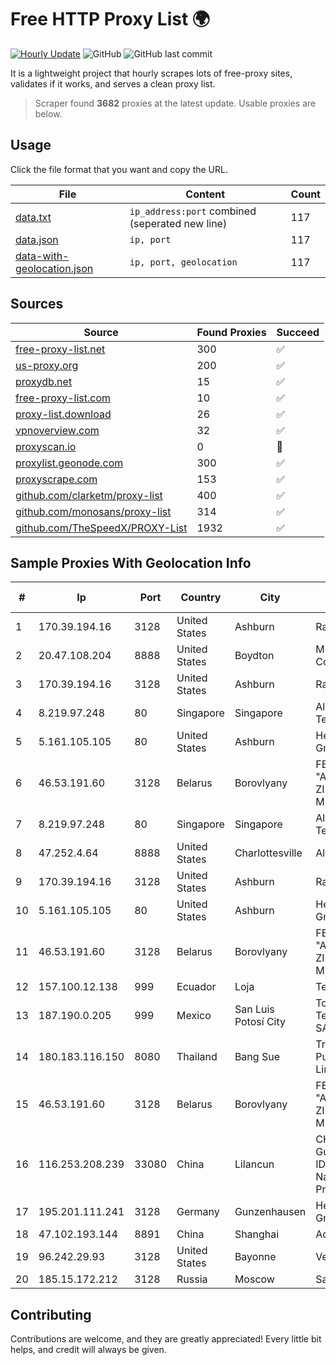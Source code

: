 
# Free HTTP Proxy List 🌍

[![Hourly Update](https://github.com/mertguvencli/http-proxy-list/actions/workflows/main.yml/badge.svg?branch=main)](https://github.com/mertguvencli/http-proxy-list/actions/workflows/main.yml)
![GitHub](https://img.shields.io/github/license/mertguvencli/http-proxy-list)
![GitHub last commit](https://img.shields.io/github/last-commit/mertguvencli/http-proxy-list)

It is a lightweight project that hourly scrapes lots of free-proxy sites, validates if it works, and serves a clean proxy list.


> Scraper found **3682** proxies at the latest update. Usable proxies are below.

## Usage

Click the file format that you want and copy the URL.


|File|Content|Count|
|----|-------|-----|
|[data.txt](https://raw.githubusercontent.com/mertguvencli/http-proxy-list/main/proxy-list/data.txt)|`ip_address:port` combined (seperated new line)|117|
|[data.json](https://raw.githubusercontent.com/mertguvencli/http-proxy-list/main/proxy-list/data.json)|`ip, port`|117|
|[data-with-geolocation.json](https://raw.githubusercontent.com/mertguvencli/http-proxy-list/main/proxy-list/data-with-geolocation.json)|`ip, port, geolocation`|117|

## Sources

|Source|Found Proxies|Succeed|
|------|-------------|-------|
|[free-proxy-list.net](https://free-proxy-list.net)|300|✅|
|[us-proxy.org](https://www.us-proxy.org)|200|✅|
|[proxydb.net](http://proxydb.net)|15|✅|
|[free-proxy-list.com](https://free-proxy-list.com/?page=&port=&type%5B%5D=http&type%5B%5D=https&up_time=0&search=Search)|10|✅|
|[proxy-list.download](https://www.proxy-list.download/HTTP)|26|✅|
|[vpnoverview.com](https://vpnoverview.com/privacy/anonymous-browsing/free-proxy-servers)|32|✅|
|[proxyscan.io](https://www.proxyscan.io)|0|🚫|
|[proxylist.geonode.com](https://proxylist.geonode.com/api/proxy-list?limit=300&page=1&sort_by=lastChecked&sort_type=desc&protocols=http,https)|300|✅|
|[proxyscrape.com](https://api.proxyscrape.com/v2/?request=displayproxies&protocol=http&timeout=10000&country=all&ssl=all&anonymity=all)|153|✅|
|[github.com/clarketm/proxy-list](https://raw.githubusercontent.com/clarketm/proxy-list/master/proxy-list-raw.txt)|400|✅|
|[github.com/monosans/proxy-list](https://raw.githubusercontent.com/monosans/proxy-list/main/proxies/http.txt)|314|✅|
|[github.com/TheSpeedX/PROXY-List](https://raw.githubusercontent.com/TheSpeedX/PROXY-List/master/http.txt)|1932|✅|


## Sample Proxies With Geolocation Info

|#|Ip|Port|Country|City|Internet Service Provider|
|-|--|----|-------|----|-------------------------|
|1|170.39.194.16|3128|United States|Ashburn|Rackdog, LLC|
|2|20.47.108.204|8888|United States|Boydton|Microsoft Corporation|
|3|170.39.194.16|3128|United States|Ashburn|Rackdog, LLC|
|4|8.219.97.248|80|Singapore|Singapore|Alibaba (US) Technology Co., Ltd.|
|5|5.161.105.105|80|United States|Ashburn|Hetzner Online GmbH|
|6|46.53.191.60|3128|Belarus|Borovlyany|FE "ALTERNATIVNAYA ZIFROVAYA SET" Minsk|
|7|8.219.97.248|80|Singapore|Singapore|Alibaba (US) Technology Co., Ltd.|
|8|47.252.4.64|8888|United States|Charlottesville|Alibaba.com LLC|
|9|170.39.194.16|3128|United States|Ashburn|Rackdog, LLC|
|10|5.161.105.105|80|United States|Ashburn|Hetzner Online GmbH|
|11|46.53.191.60|3128|Belarus|Borovlyany|FE "ALTERNATIVNAYA ZIFROVAYA SET" Minsk|
|12|157.100.12.138|999|Ecuador|Loja|Telconet S.A|
|13|187.190.0.205|999|Mexico|San Luis Potosí City|Total Play Telecomunicaciones SA De CV|
|14|180.183.116.150|8080|Thailand|Bang Sue|Triple T Broadband Public Company Limited|
|15|46.53.191.60|3128|Belarus|Borovlyany|FE "ALTERNATIVNAYA ZIFROVAYA SET" Minsk|
|16|116.253.208.239|33080|China|Lilancun|CHINATELECOM Guangxi Nanning IDC networkdescr: Nanning, Guangxi Province, P.R.|
|17|195.201.111.241|3128|Germany|Gunzenhausen|Hetzner Online GmbH|
|18|47.102.193.144|8891|China|Shanghai|Addresses CNNIC|
|19|96.242.29.93|3128|United States|Bayonne|Verizon Business|
|20|185.15.172.212|3128|Russia|Moscow|SafeData LLC|



## Contributing

Contributions are welcome, and they are greatly appreciated! Every
little bit helps, and credit will always be given.

